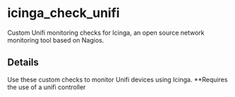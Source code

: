 # icinga_check_unifi
Custom Unifi monitoring checks for Icinga, an open source network monitoring tool based on Nagios.

## Details
Use these custom checks to monitor Unifi devices using Icinga. **Requires the use of a unifi controller

